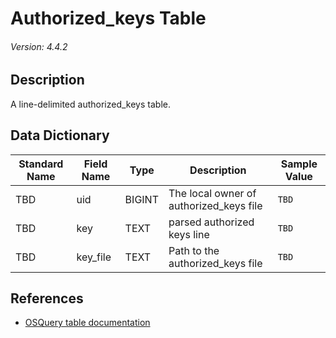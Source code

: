 # Authorized_keys Table
###### Version: 4.4.2

## Description
A line-delimited authorized_keys table.

## Data Dictionary
|Standard Name|Field Name|Type|Description|Sample Value|
|---|---|---|---|---|
|TBD|uid|BIGINT|The local owner of authorized_keys file|`TBD`|
|TBD|key|TEXT|parsed authorized keys line|`TBD`|
|TBD|key_file|TEXT|Path to the authorized_keys file|`TBD`|

## References
* [OSQuery table documentation](https://osquery.io/schema/current#authorized_keys)

